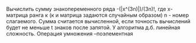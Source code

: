 Вычислить сумму знакопеременного ряда -(|х^(3n)|)/(3n)!, где х-матрица ранга к (к и матрица задаются случайным образом)
n - номер слагаемого. Сумма считается вычисленной, если точность вычислений будет не меньше t знаков после запятой.
У алгоритма д.б. линейная сложность. Операция умножения –поэлементная
